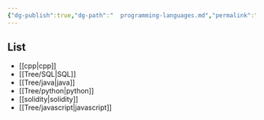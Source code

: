 ```yaml
---
{"dg-publish":true,"dg-path":"  programming-languages.md","permalink":"/programming-languages/","tags":["CS/programming-languages"],"created":"2022-08-02T10:32:55.318+08:00","updated":"2023-08-27T03:44:36.456+08:00"}
---
```



## List
  - [[cpp\|cpp]]
  - [[Tree/SQL\|SQL]]
  - [[Tree/java\|java]]
  - [[Tree/python\|python]]
  - [[solidity\|solidity]]
  - [[Tree/javascript\|javascript]]